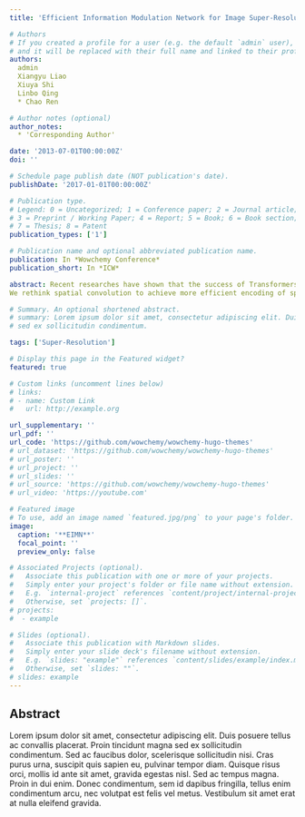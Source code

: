 ```yaml
---
title: 'Efficient Information Modulation Network for Image Super-Resolution'

# Authors
# If you created a profile for a user (e.g. the default `admin` user), write the username (folder name) here
# and it will be replaced with their full name and linked to their profile.
authors:
  admin
  Xiangyu Liao
  Xiuya Shi
  Linbo Qing
  * Chao Ren

# Author notes (optional)
author_notes:
  * 'Corresponding Author'

date: '2013-07-01T00:00:00Z'
doi: ''

# Schedule page publish date (NOT publication's date).
publishDate: '2017-01-01T00:00:00Z'

# Publication type.
# Legend: 0 = Uncategorized; 1 = Conference paper; 2 = Journal article;
# 3 = Preprint / Working Paper; 4 = Report; 5 = Book; 6 = Book section;
# 7 = Thesis; 8 = Patent
publication_types: ['1']

# Publication name and optional abbreviated publication name.
publication: In *Wowchemy Conference*
publication_short: In *ICW*

abstract: Recent researches have shown that the success of Transformers comes from their macro-level framework and advanced components, not just their self-attention (SA) mechanism. Comparable results can be obtained by replacing SA with spatial pooling, shifting, MLP, fourier transform and constant matrix, all of which have spatial information encoding capability like SA. In light of these findings, this work focuses on combining efficient spatial information encoding technology with superior macro architectures in Transformers. 
We rethink spatial convolution to achieve more efficient encoding of spatial features and dynamic modulation value representations by convolutional modulation techniques. The large-kernel convolution and Hadamard product are utilizated in the proposed Multi-orders Long-range convolutional modulation (MOLRCM) layer to imitate the implementation of SA. Moreover, MOLRCM layer also achieve long-range correlations and self-adaptation behavior, similar to SA, with linear complexity. On the other hand, we also address the sub-optimality of vanilla feed-forward networks (FFN) by introducing spatial awareness and locality, improving feature diversity, and regulating information flow between layers in the proposed Spatial Awareness Dynamic Feature Flow Modulation (SADFFM) layer. Experiment results show that our proposed efficient information modulation network (EIMN) performs better both quantitatively and qualitatively.

# Summary. An optional shortened abstract.
# summary: Lorem ipsum dolor sit amet, consectetur adipiscing elit. Duis posuere tellus ac convallis placerat. Proin tincidunt magna 
# sed ex sollicitudin condimentum.

tags: ['Super-Resolution']

# Display this page in the Featured widget?
featured: true

# Custom links (uncomment lines below)
# links:
# - name: Custom Link
#   url: http://example.org

url_supplementary: ''
url_pdf: ''
url_code: 'https://github.com/wowchemy/wowchemy-hugo-themes'
# url_dataset: 'https://github.com/wowchemy/wowchemy-hugo-themes'
# url_poster: ''
# url_project: ''
# url_slides: ''
# url_source: 'https://github.com/wowchemy/wowchemy-hugo-themes'
# url_video: 'https://youtube.com'

# Featured image
# To use, add an image named `featured.jpg/png` to your page's folder.
image:
  caption: '**EIMN**'
  focal_point: ''
  preview_only: false

# Associated Projects (optional).
#   Associate this publication with one or more of your projects.
#   Simply enter your project's folder or file name without extension.
#   E.g. `internal-project` references `content/project/internal-project/index.md`.
#   Otherwise, set `projects: []`.
# projects:
#  - example

# Slides (optional).
#   Associate this publication with Markdown slides.
#   Simply enter your slide deck's filename without extension.
#   E.g. `slides: "example"` references `content/slides/example/index.md`.
#   Otherwise, set `slides: ""`.
# slides: example
---
```


## Abstract

Lorem ipsum dolor sit amet, consectetur adipiscing elit. Duis posuere tellus ac convallis placerat. Proin tincidunt magna sed ex sollicitudin condimentum. Sed ac faucibus dolor, scelerisque sollicitudin nisi. Cras purus urna, suscipit quis sapien eu, pulvinar tempor diam. Quisque risus orci, mollis id ante sit amet, gravida egestas nisl. Sed ac tempus magna. Proin in dui enim. Donec condimentum, sem id dapibus fringilla, tellus enim condimentum arcu, nec volutpat est felis vel metus. Vestibulum sit amet erat at nulla eleifend gravida.
